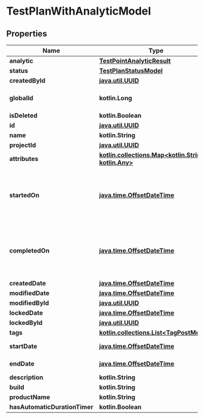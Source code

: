 
# TestPlanWithAnalyticModel

## Properties
| Name | Type | Description | Notes |
| ------------ | ------------- | ------------- | ------------- |
| **analytic** | [**TestPointAnalyticResult**](TestPointAnalyticResult.md) |  |  |
| **status** | [**TestPlanStatusModel**](TestPlanStatusModel.md) |  |  |
| **createdById** | [**java.util.UUID**](java.util.UUID.md) |  |  |
| **globalId** | **kotlin.Long** | Used for search Test plan |  |
| **isDeleted** | **kotlin.Boolean** |  |  |
| **id** | [**java.util.UUID**](java.util.UUID.md) |  |  |
| **name** | **kotlin.String** |  |  |
| **projectId** | [**java.util.UUID**](java.util.UUID.md) |  |  |
| **attributes** | [**kotlin.collections.Map&lt;kotlin.String, kotlin.Any&gt;**](kotlin.Any.md) |  |  |
| **startedOn** | [**java.time.OffsetDateTime**](java.time.OffsetDateTime.md) | Set when test plan is starter (status changed to: In Progress) |  [optional] |
| **completedOn** | [**java.time.OffsetDateTime**](java.time.OffsetDateTime.md) | set when test plan status is completed (status changed to: Completed) |  [optional] |
| **createdDate** | [**java.time.OffsetDateTime**](java.time.OffsetDateTime.md) |  |  [optional] |
| **modifiedDate** | [**java.time.OffsetDateTime**](java.time.OffsetDateTime.md) |  |  [optional] |
| **modifiedById** | [**java.util.UUID**](java.util.UUID.md) |  |  [optional] |
| **lockedDate** | [**java.time.OffsetDateTime**](java.time.OffsetDateTime.md) |  |  [optional] |
| **lockedById** | [**java.util.UUID**](java.util.UUID.md) |  |  [optional] |
| **tags** | [**kotlin.collections.List&lt;TagPostModel&gt;**](TagPostModel.md) |  |  [optional] |
| **startDate** | [**java.time.OffsetDateTime**](java.time.OffsetDateTime.md) | Used for analytics |  [optional] |
| **endDate** | [**java.time.OffsetDateTime**](java.time.OffsetDateTime.md) | Used for analytics |  [optional] |
| **description** | **kotlin.String** |  |  [optional] |
| **build** | **kotlin.String** |  |  [optional] |
| **productName** | **kotlin.String** |  |  [optional] |
| **hasAutomaticDurationTimer** | **kotlin.Boolean** |  |  [optional] |



